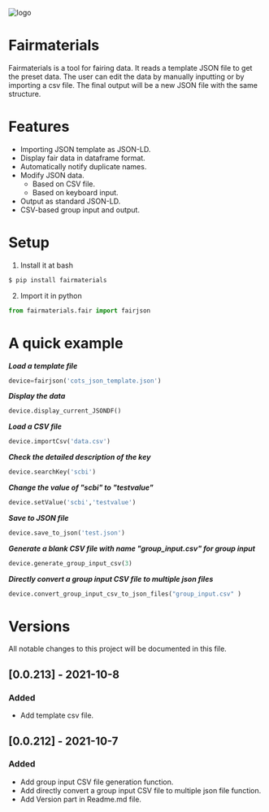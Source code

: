 
![logo](https://i.imgur.com/pqR2OBe.png)

# Fairmaterials
Fairmaterials is a tool for fairing data. It reads a template JSON file to get the preset data. The user can edit the data by manually inputting or by importing a csv file. The final output will be a new JSON file with the same structure. 


# Features
 -  Importing JSON template as JSON-LD.
 -   Display fair data in dataframe format.
 -   Automatically notify duplicate names.
 -   Modify JSON data.
		- Based on CSV file.
		- Based on keyboard input.
 -   Output as standard JSON-LD.
 -   CSV-based group input and output.
#  Setup
1. Install it at bash
```bash
$ pip install fairmaterials
```
2.	Import it in python
```python
from fairmaterials.fair import fairjson
``` 
#  A quick example
***Load a template file***
```python
device=fairjson('cots_json_template.json')
``` 
***Display the data***
```python
device.display_current_JSONDF()
``` 
***Load a CSV file***
```python
device.importCsv('data.csv')
``` 
***Check the detailed description of the key***
```python
device.searchKey('scbi')
``` 
***Change the value of "scbi" to "testvalue"*** 
```python
device.setValue('scbi','testvalue')
``` 
***Save to JSON file***
```python
device.save_to_json('test.json')
``` 
***Generate a blank CSV file with name "group_input.csv" for group input***
```python
device.generate_group_input_csv(3)
``` 
***Directly convert a group input CSV file to multiple json files***
```python
device.convert_group_input_csv_to_json_files("group_input.csv" )
``` 
#  Versions
All notable changes to this project will be documented in this file.
## [0.0.213] - 2021-10-8
### Added
- Add template csv file.
## [0.0.212] - 2021-10-7
### Added
- Add group input CSV file generation function.
- Add directly convert a group input CSV file to multiple json file function.
- Add Version part in Readme.md file.